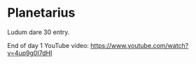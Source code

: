 # Planetarius

Ludum dare 30 entry.

End of day 1 YouTube video: https://www.youtube.com/watch?v=4up9g0I7dHI
